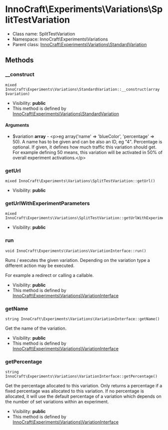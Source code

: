 InnoCraft\Experiments\Variations\SplitTestVariation
===============






* Class name: SplitTestVariation
* Namespace: InnoCraft\Experiments\Variations
* Parent class: [InnoCraft\Experiments\Variations\StandardVariation](InnoCraft-Experiments-Variations-StandardVariation.md)







Methods
-------


### __construct

    mixed InnoCraft\Experiments\Variations\StandardVariation::__construct(array $variation)





* Visibility: **public**
* This method is defined by [InnoCraft\Experiments\Variations\StandardVariation](InnoCraft-Experiments-Variations-StandardVariation.md)


#### Arguments
* $variation **array** - &lt;p&gt;eg array(&#039;name&#039; =&gt; &#039;blueColor&#039;, &#039;percentage&#039; =&gt; 50).
A name has to be given and can be also an ID, eg &quot;4&quot;. Percentage is optional.
If given, it defines how much traffic this variation should get. For example defining
50 means, this variation will be activated in 50% of overall experiment activations.&lt;/p&gt;



### getUrl

    mixed InnoCraft\Experiments\Variations\SplitTestVariation::getUrl()





* Visibility: **public**




### getUrlWithExperimentParameters

    mixed InnoCraft\Experiments\Variations\SplitTestVariation::getUrlWithExperimentParameters()





* Visibility: **public**




### run

    void InnoCraft\Experiments\Variations\VariationInterface::run()

Runs / executes the given variation. Depending on the variation type a different action may be executed.

For example a redirect or calling a callable.

* Visibility: **public**
* This method is defined by [InnoCraft\Experiments\Variations\VariationInterface](InnoCraft-Experiments-Variations-VariationInterface.md)




### getName

    string InnoCraft\Experiments\Variations\VariationInterface::getName()

Get the name of the variation.



* Visibility: **public**
* This method is defined by [InnoCraft\Experiments\Variations\VariationInterface](InnoCraft-Experiments-Variations-VariationInterface.md)




### getPercentage

    string InnoCraft\Experiments\Variations\VariationInterface::getPercentage()

Get the percentage allocated to this variation. Only returns a percentage if a fixed percentage was allocated
to this variation. If no percentage is allocated, it will use the default percentage of a variation which depends
on the number of set variations within an experiment.



* Visibility: **public**
* This method is defined by [InnoCraft\Experiments\Variations\VariationInterface](InnoCraft-Experiments-Variations-VariationInterface.md)



